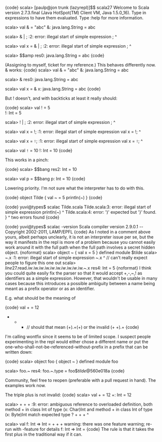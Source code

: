{code}
scala> [paulp@jon trunk (lazyrepl)]$$ scala27
Welcome to Scala version 2.7.3.final (Java HotSpot(TM) Client VM, Java 1.5.0_16).
Type in expressions to have them evaluated.
Type :help for more information.

scala> val & = "abc"
&: java.lang.String = abc

scala> &
     | ;
<console>:2: error: illegal start of simple expression
       ;
       ^

scala> val x = &
     | ;
<console>:2: error: illegal start of simple expression
       ;
       ^

scala> $$amp
res0: java.lang.String = abc
{code}

(Assigning to myself, ticket for my reference.)
This behaves differently now.  & works:
{code}
scala> val & = "abc"
&: java.lang.String = abc

scala> &
res0: java.lang.String = abc

scala> val x = &
x: java.lang.String = abc
{code}

But ! doesn't, and with backticks at least it really should:

{code}
scala> val ! = 5  
!: Int = 5

scala> !
     | ;
<console>:2: error: illegal start of simple expression
       ;
       ^

scala> val x = !;
<console>:1: error: illegal start of simple expression
       val x = !;
                ^

scala> val x = `!`;
<console>:1: error: illegal start of simple expression
       val x = `!`;
                  ^

scala> val `!` = 10
!: Int = 10
{code}

This works in a pinch:

{code}
scala> $$bang
res2: Int = 10

scala> val p = $$bang
p: Int = 10
{code}

Lowering priority.
I'm not sure what the interpreter has to do with this.

{code}
object Tilde {
  val ~ = 5
  println(~)
}
{code}

{code}
yuvi@types$ scalac Tilde.scala 
Tilde.scala:3: error: illegal start of simple expression
  println(~)
           ^
Tilde.scala:4: error: ')' expected but '}' found.
}
^
two errors found
{code}

{code}
yuvi@types$ scalac -version
Scala compiler version 2.9.0.1 -- Copyright 2002-2011, LAMP/EPFL
{code}
As I noted in a comment above yours, albeit perhaps unclearly, it is not an interpreter issue per se, but the way it manifests in the repl is more of a problem because you cannot easily work around it with the full path when the full path involves a secret hidden object.
{noformat}
scala> object ~ { val x = 5 }
defined module $tilde
scala> ~.x
<console>:1: error: illegal start of simple expression
       ~.x
        ^
// can't really expect people to figure this one out
scala> $line27.$read.$iw.$iw.$iw.$iw.$iw.$iw.$iw.$iw.$iw.$iw.~.x
res4: Int = 5
{noformat}
I think you could quite easily fix the parser so that it would accept +,-,~,! as identifiers as a simple expression. However, that wouldn't be usable in many cases because this introduces a possible ambiguity between a name being meant as a prefix operator or as an identifier.

E.g. what should be the meaning of 

{code}
val + = 12
+ + + // should that mean (+).+(+) or the invalid (+ +).+
{code}

I'm calling wontfix since it seems to be of limited scope.
I suspect people experimenting in the repl would either chose a different name or put the one-who-shall-not-be-referenced-without-prefix in a prefix that can be written down:

{code}
scala> object foo { object ~ }
defined module foo

scala> foo.~
res4: foo.~.type = foo$$tilde$@560e018a
{code}

Community, feel free to reopen (preferable with a pull request in hand).
The examples work now.

The triple plus is not invalid:
{code}
scala> val + = 12
+: Int = 12

scala> + + +
<console>:9: error: ambiguous reference to overloaded definition,
both method + in class Int of type (x: Char)Int
and  method + in class Int of type (x: Byte)Int
match expected type ?
              + + +
                  ^

scala> val f: Int => Int = + + +
warning: there was one feature warning; re-run with -feature for details
f: Int => Int = <function1>
{code}
The rule is that it takes the first plus in the traditional way if it can.
